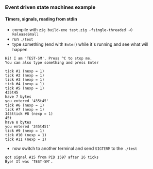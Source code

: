 ### Event driven state machines example
#### Timers, signals, reading from stdin

* compile with `zig build-exe test.zig -fsingle-threaded -O ReleaseSmall`
* run `./test`
* type something (end with `Enter`) while it's running and see what will happen

```
Hi! I am 'TEST-SM'. Press ^C to stop me.
You can also type something and press Enter

tick #1 (nexp = 1)
tick #2 (nexp = 1)
tick #3 (nexp = 1)
tick #4 (nexp = 1)
tick #5 (nexp = 1)
435t45
have 7 bytes
you entered '435t45'
tick #6 (nexp = 1)
tick #7 (nexp = 1)
345ttick #8 (nexp = 1)
45t
have 8 bytes
you entered '345t45t'
tick #9 (nexp = 1)
tick #10 (nexp = 1)
tick #11 (nexp = 1)
```

* now switch to another terminal and send `SIGTERM` to the `./test`

```
got signal #15 from PID 1597 after 26 ticks
Bye! It was 'TEST-SM'.
```
